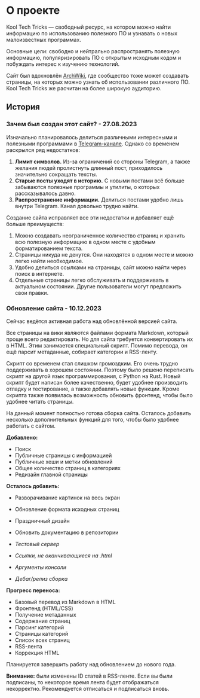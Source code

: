 # О проекте

Kool Tech Tricks — свободный ресурс, на котором можно найти информацию по
использованию полезного ПО и узнавать о новых малоизвестных программах.

Основные цели: свободно и нейтрально распространять полезную информацию,
популяризировать ПО с открытым исходным кодом и побуждать интерес к изучению
технологий.

Сайт был вдохновлён [ArchWiki](https://wiki.archlinux.org), где сообщество тоже
может создавать страницы, на которых можно узнать об использовании различного
ПО. Kool Tech Tricks же расчитан на более широкую аудиторию.

## История

### Зачем был создан этот сайт? - 27.08.2023

Изначально планировалось делиться различными интересными и полезными программами
в [Telegram-канале](https://t.me/KoolTechTricks). Однако со временем раскрылся
ряд недостатков:

1. **Лимит символов.** Из-за ограничений со стороны Telegram, а также желания
людей пролистнуть длинный пост, приходилось значительно сокращать тексты.
2. **Старые посты уходят в историю.** С новыми постами всё больше забываются
полезные программы и утилиты, о которых рассказывалось давно.
3. **Распространение информации.** Делиться постами удобно лишь внутри Telegram.
Канал довольно трудно найти.

Создание сайта исправляет все эти недостатки и добавляет ещё больше преимуществ:

1. Можно создавать неограниченное количество страниц и хранить всю полезную
информацию в одном месте с удобным форматированием текста.
2. Страницы никуда не денутся. Они находятся в одном месте и можно легко найти
необходимое.
3. Удобно делиться ссылками на страницы, сайт можно найти через поиск в
интернете.
4. Отдельные страницы легко обслуживать и поддерживать в актуальном состоянии.
Другие пользователи могут предложить свои правки.

### Обновление сайта - 10.12.2023

Сейчас ведётся активная работа над обновлённой версией сайта.

Все страницы на вики являются файлами формата Markdown, который проще всего
редактировать. Но для сайта требуется конвертировать их в HTML. Этим занимается
специальный скрипт. Помимо перевода, он ещё парсит метаданные, собирает
категории и RSS-ленту.

Скрипт со временем стал слишком громоздким. Его очень трудно
поддерживать в хорошем состоянии. Поэтому было решено переписать скрипт на
другой язык программирования, с Python на Rust. Новый скрипт будет написан
более качественно, будет удобнее производить отладку и тестирование, а также
добавлять новые функции. Кроме скрипта также появилась возможность обновить
фронтенд, чтобы было удобнее читать страницы.

На данный момент полностью готова сборка сайта. Осталось добавить несколько
дополнительных функций для того, чтобы было удобнее работать с сайтом.

**Добавлено:**

- Поиск
- Публичные страницы с информацией
- Публичные хеши и метки обновлений
- Общее количество страниц в категориях
- Редизайн главной страницы

**Осталось добавить:**

- Разворачивание картинок на весь экран
- Обновление формата исходных страниц
- Праздничный дизайн
- Обновить документацию в репозитории

- *Тестовый сервер*
- *Ссылки, не оканчивающиеся на .html*
- *Аргументы консоли*
- *Дебаг/релиз сборка*

**Прогресс переноса:**

- Базовый перевод из Markdown в HTML
- Фронтенд (HTML/CSS)
- Получение метаданных
- Содержание страниц
- Парсинг категорий
- Страницы категорий
- Список всех страниц
- RSS-лента
- Коррекция HTML

Планируется завершить работу над обновлением до нового года.

**Внимание:** были изменены ID статей в RSS-ленте. Если вы были подписаны, то
некоторое время лента будет отображаться некорректно. Рекомендуется отписаться
и подписаться вновь.